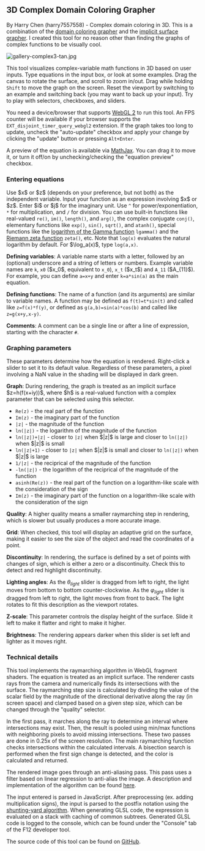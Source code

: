 <h2>3D Complex Domain Coloring Grapher</h2>

<p>By Harry Chen (harry7557558) - Complex domain coloring in 3D. This is a combination of the <a href="../complex/">domain coloring grapher</a> and the <a href="../implicit3/">implicit surface grapher</a>. I created this tool for no reason other than finding the graphs of complex functions to be visually cool.</p>

<img src="../src/gallery-complex3-tan.jpg" alt="gallery-complex3-tan.jpg" />

<p>This tool visualizes complex-variable math functions in 3D based on user inputs. Type equations in the input box, or look at some examples. Drag the canvas to rotate the surface, and scroll to zoom in/out. Drag while holding <code>Shift</code> to move the graph on the screen. Reset the viewport by switching to an example and switching back (you may want to back up your input). Try to play with selectors, checkboxes, and sliders.</p>

<p>You need a device/browser that supports <a href="https://webglreport.com/?v=2" target="_blank">WebGL 2</a> to run this tool. An FPS counter will be available if your browser supports the <code>EXT_disjoint_timer_query_webgl2</code> extension. If the graph takes too long to update, uncheck the "auto-update" checkbox and apply your change by clicking the "update" button or pressing <code>Alt+Enter</code>.</p>

<p>A preview of the equation is available via <a href="https://www.mathjax.org/" target="_blank">MathJax</a>. You can drag it to move it, or turn it off/on by unchecking/checking the "equation preview" checkbox.</p>

<h3>Entering equations</h3>

<p>Use $x$ or $z$ (depends on your preference, but not both) as the independent variable. Input your function as an expression involving $x$ or $z$. Enter $i$ or $j$ for the imaginary unit. Use <code>^</code> for power/exponentiation, <code>*</code> for multiplication, and <code>/</code> for division. You can use built-in functions like real-valued <code>re()</code>, <code>im()</code>, <code>length()</code>, and <code>arg()</code>, the complex conjugate <code>conj()</code>, elementary functions like <code>exp()</code>, <code>sin()</code>, <code>sqrt()</code>, and <code>atanh()</code>, special functions like the <a href="https://mathworld.wolfram.com/LogGammaFunction.html" target="_blank">logarithm of the Gamma function</a> <code>lgamma()</code> and the <a href="https://en.wikipedia.org/wiki/Riemann_zeta_function" target="_blank">Riemann zeta function</a> <code>zeta()</code>, etc. Note that <code>log(x)</code> evaluates the natural logarithm by default. For $\log_a(x)$, type <code>log(a,x)</code>.

<p><b>Defining variables</b>: A variable name starts with a letter, followed by an (optional) underscore and a string of letters or numbers. Example variable names are <code>k</code>, <code>x0</code> ($x_0$, equivalent to <code>x_0</code>), <code>x_t</code> ($x_t$) and <code>A_11</code> ($A_{11}$). For example, you can define <code>a=x+y</code> and enter <code>k=a*sin(a)</code> as the main equation.</p>

<p><b>Defining functions</b>: The name of a function (and its arguments) are similar to variable names. A function may be defined as <code>f(t)=t*sin(t)</code> and called like <code>z=f(x)*f(y)</code>, or defined as <code>g(a,b)=sin(a)*cos(b)</code> and called like <code>z=g(x+y,x-y)</code>.</p>

<p><b>Comments</b>: A comment can be a single line or after a line of expression, starting with the character <code>#</code>.</p>

<h3>Graphing parameters</h3>

These parameters determine how the equation is rendered. Right-click a slider to set it to its default value. Regardless of these parameters, a pixel involving a NaN value in the shading will be displayed in dark green.

<p><b>Graph</b>: During rendering, the graph is treated as an implicit surface $z=h(f(x+iy))$, where $h$ is a real-valued function with a complex parameter that can be selected using this selector.</p>
<ul>
<li><code>Re(z)</code> - the real part of the function</li>
<li><code>Im(z)</code> - the imaginary part of the function</li>
<li><code>|z|</code> - the magnitude of the function</li>
<li><code>ln(|z|)</code> - the logarithm of the magnitude of the function</li>
<li><code>ln(|z|)+|z|</code> - closer to <code>|z|</code> when $|z|$ is large and closer to <code>ln(|z|)</code> when $|z|$ is small</li>
<li><code>ln(|z|+1)</code> - closer to <code>|z|</code> when $|z|$ is small and closer to <code>ln(|z|)</code> when $|z|$ is large</li>
<li><code>1/|z|</code> - the reciprical of the magnitude of the function</li>
<li><code>-ln(|z|)</code> - the logarithm of the reciprical of the magnitude of the function</li>
<li><code>asinh(Re(z))</code> - the real part of the function on a logarithm-like scale with the consideration of the sign</li>
<li><code>Im(z)</code> - the imaginary part of the function on a logarithm-like scale with the consideration of the sign</li>
</ul>

<p><b>Quality</b>: A higher quality means a smaller raymarching step in rendering, which is slower but usually produces a more accurate image.</p>

<p><b>Grid</b>: When checked, this tool will display an adaptive grid on the surface, making it easier to see the size of the object and read the coordinates of a point.</p>

<p><b>Discontinuity</b>: In rendering, the surface is defined by a set of points with changes of sign, which is either a zero or a discontinuity. Check this to detect and red highlight discontinuity.</p>

<p><b>Lighting angles</b>: As the <i>θ<sub>light</sub></i> slider is dragged from left to right, the light moves from bottom to bottom counter-clockwise. As the <i>φ<sub>light</sub></i> slider is dragged from left to right, the light moves from front to back. The light rotates to fit this description as the viewport rotates.</p>

<p><b>Z-scale</b>: This parameter controls the display height of the surface. Slide it left to make it flatter and right to make it higher.</p>

<p><b>Brightness</b>: The rendering appears darker when this slider is set left and lighter as it moves right.</p>

<h3>Technical details</h3>

<p>This tool implements the raymarching algorithm in WebGL fragment shaders. The equation is treated as an implicit surface. The renderer casts rays from the camera and numerically finds its intersections with the surface. The raymarching step size is calculated by dividing the value of the scalar field by the magnitude of the directional derivative along the ray (in screen space) and clamped based on a given step size, which can be changed through the "quality" selector.</p>

<p>In the first pass, it marches along the ray to determine an interval where intersections may exist. Then, the result is pooled using min/max functions with neighboring pixels to avoid missing intersections. These two passes are done in 0.25x of the screen resolution. The main raymarching function checks intersections within the calculated intervals. A bisection search is performed when the first sign change is detected, and the color is calculated and returned.</p>

<p>The rendered image goes through an anti-aliasing pass. This pass uses a filter based on linear regression to anti-alias the image. A description and implementation of the algorithm can be found <a href="https://www.shadertoy.com/view/sllczM" target="_blank">here</a>.</p>

<p>The input entered is parsed in JavaScript. After preprocessing (ex. adding multiplication signs), the input is parsed to the postfix notation using the <a href="https://en.wikipedia.org/wiki/Shunting-yard_algorithm" target="_blank">shunting-yard algorithm</a>. When generating GLSL code, the expression is evaluated on a stack with caching of common subtrees. Generated GLSL code is logged to the console, which can be found under the "Console" tab of the F12 developer tool.</p>

<p>The source code of this tool can be found on <a href="https://github.com/harry7557558/spirulae/tree/master/complex3" target="_blank">GitHub</a>.</p>
